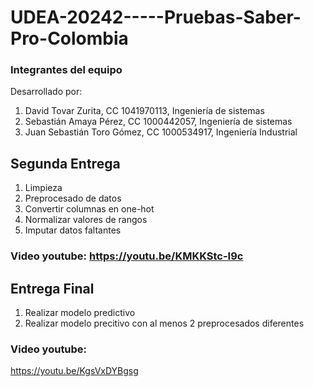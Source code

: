 # UDEA-20242-----Pruebas-Saber-Pro-Colombia
### Integrantes del equipo
Desarrollado por:
1. David Tovar Zurita, CC 1041970113, Ingeniería de sistemas
2. Sebastián Amaya Pérez, CC 1000442057, Ingeniería de sistemas
3. Juan Sebastián Toro Gómez, CC 1000534917, Ingeniería Industrial

## Segunda Entrega
1. Limpieza
2. Preprocesado de datos
3. Convertir columnas en one-hot
4. Normalizar valores de rangos
5. Imputar datos faltantes

### Video youtube: https://youtu.be/KMKKStc-I9c

## Entrega Final
1. Realizar modelo predictivo
2. Realizar modelo precitivo con al menos 2 preprocesados diferentes

### Video youtube:
https://youtu.be/KgsVxDYBgsg

